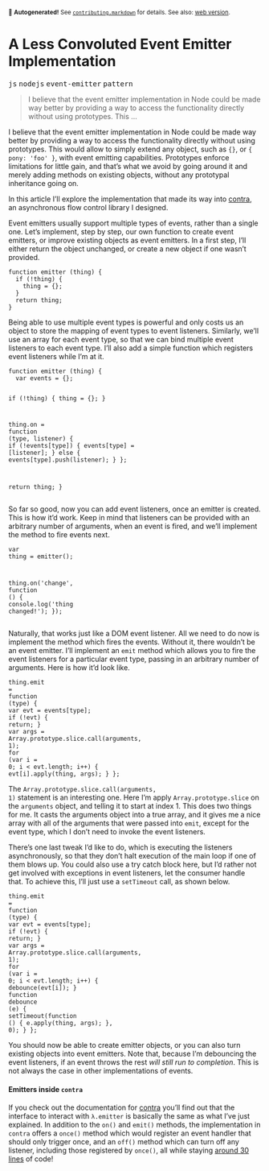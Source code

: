 <sub>&#x1F6A8; <strong>Autogenerated!</strong> See <a href="https://github.com/ponyfoo/articles/tree/noindex/contributing.markdown"><code>contributing.markdown</code></a> for details. See also: <a href="https://ponyfoo.com/articles/a-less-convoluted-event-emitter-implementation">web version</a>.</sub>

<a href="https://ponyfoo.com/articles/a-less-convoluted-event-emitter-implementation"><div></div></a>

<h1>A Less Convoluted Event Emitter Implementation</h1>

<p><kbd>js</kbd> <kbd>nodejs</kbd> <kbd>event-emitter</kbd> <kbd>pattern</kbd></p>

<blockquote><p>I believe that the event emitter implementation in Node could be made way better by providing a way to access the functionality directly without using prototypes. This &#x2026;</p></blockquote>

<div><p>I believe that the event emitter implementation in Node could be made way better by providing a way to access the functionality directly without using prototypes. This would allow to simply extend any object, such as <code class="md-code md-code-inline">{}</code>, or <code class="md-code md-code-inline">{ pony: &apos;foo&apos; }</code>, with event emitting capabilities. Prototypes enforce limitations for little gain, and that&#x2019;s what we avoid by going around it and merely adding methods on existing objects, without any prototypal inheritance going on.</p></div>

<div></div>

<div><p>In this article I&#x2019;ll explore the implementation that made its way into <a href="https://github.com/bevacqua/contra" target="_blank">contra</a>, an asynchronous flow control library I designed.</p></div>

<div><p>Event emitters usually support multiple types of events, rather than a single one. Let&#x2019;s implement, step by step, our own function to create event emitters, or improve existing objects as event emitters. In a first step, I&#x2019;ll either return the object unchanged, or create a new object if one wasn&#x2019;t provided.</p> <pre class="md-code-block"><code class="md-code md-lang-javascript"><span class="md-code-function"><span class="md-code-keyword">function</span> <span class="md-code-title">emitter</span> <span class="md-code-params">(thing)</span> </span>{
  <span class="md-code-keyword">if</span> (!thing) {
    thing = {};
  }
  <span class="md-code-keyword">return</span> thing;
}
</code></pre> <p>Being able to use multiple event types is powerful and only costs us an object to store the mapping of event types to event listeners. Similarly, we&#x2019;ll use an array for each event type, so that we can bind multiple event listeners to each event type. I&#x2019;ll also add a simple function which registers event listeners while I&#x2019;m at it.</p> <pre class="md-code-block"><code class="md-code md-lang-javascript"><span class="md-code-function"><span class="md-code-keyword">function</span> <span class="md-code-title">emitter</span> <span class="md-code-params">(thing)</span> </span>{
  <span class="md-code-keyword">var</span> events = {};

  <span class="md-code-keyword">if</span> (!thing) {
    thing = {};
  }

  thing.on = <span class="md-code-function"><span class="md-code-keyword">function</span> <span class="md-code-params">(type, listener)</span> </span>{
    <span class="md-code-keyword">if</span> (!events[type]) {
      events[type] = [listener];
    } <span class="md-code-keyword">else</span> {
      events[type].push(listener);
    }
  };

  <span class="md-code-keyword">return</span> thing;
}
</code></pre> <p>So far so good, now you can add event listeners, once an emitter is created. This is how it&#x2019;d work. Keep in mind that listeners can be provided with an arbitrary number of arguments, when an event is fired, and we&#x2019;ll implement the method to fire events next.</p> <pre class="md-code-block"><code class="md-code md-lang-javascript"><span class="md-code-keyword">var</span> thing = emitter();

thing.on(<span class="md-code-string">&apos;change&apos;</span>, <span class="md-code-function"><span class="md-code-keyword">function</span> <span class="md-code-params">()</span> </span>{
  <span class="md-code-built_in">console</span>.log(<span class="md-code-string">&apos;thing changed!&apos;</span>);
});
</code></pre> <p>Naturally, that works just like a DOM event listener. All we need to do now is implement the method which fires the events. Without it, there wouldn&#x2019;t be an event emitter. I&#x2019;ll implement an <code class="md-code md-code-inline">emit</code> method which allows you to fire the event listeners for a particular event type, passing in an arbitrary number of arguments. Here is how it&#x2019;d look like.</p> <pre class="md-code-block"><code class="md-code md-lang-javascript">thing.emit = <span class="md-code-function"><span class="md-code-keyword">function</span> <span class="md-code-params">(type)</span> </span>{
  <span class="md-code-keyword">var</span> evt = events[type];
  <span class="md-code-keyword">if</span> (!evt) {
    <span class="md-code-keyword">return</span>;
  }
  <span class="md-code-keyword">var</span> args = <span class="md-code-built_in">Array</span>.prototype.slice.call(<span class="md-code-built_in">arguments</span>, <span class="md-code-number">1</span>);
  <span class="md-code-keyword">for</span> (<span class="md-code-keyword">var</span> i = <span class="md-code-number">0</span>; i &lt; evt.length; i++) {
    evt[i].apply(thing, args);
  }
};
</code></pre> <p>The <code class="md-code md-code-inline">Array.prototype.slice.call(arguments, 1)</code> statement is an interesting one. Here I&#x2019;m apply <code class="md-code md-code-inline">Array.prototype.slice</code> on the <code class="md-code md-code-inline">arguments</code> object, and telling it to start at index 1. This does two things for me. It casts the arguments object into a true array, and it gives me a nice array with all of the arguments that were passed into <code class="md-code md-code-inline">emit</code>, except for the event type, which I don&#x2019;t need to invoke the event listeners.</p> <p>There&#x2019;s one last tweak I&#x2019;d like to do, which is executing the listeners asynchronously, so that they don&#x2019;t halt execution of the main loop if one of them blows up. You could also use a try catch block here, but I&#x2019;d rather not get involved with exceptions in event listeners, let the consumer handle that. To achieve this, I&#x2019;ll just use a <code class="md-code md-code-inline">setTimeout</code> call, as shown below.</p> <pre class="md-code-block"><code class="md-code md-lang-javascript">thing.emit = <span class="md-code-function"><span class="md-code-keyword">function</span> <span class="md-code-params">(type)</span> </span>{
  <span class="md-code-keyword">var</span> evt = events[type];
  <span class="md-code-keyword">if</span> (!evt) {
    <span class="md-code-keyword">return</span>;
  }
  <span class="md-code-keyword">var</span> args = <span class="md-code-built_in">Array</span>.prototype.slice.call(<span class="md-code-built_in">arguments</span>, <span class="md-code-number">1</span>);
  <span class="md-code-keyword">for</span> (<span class="md-code-keyword">var</span> i = <span class="md-code-number">0</span>; i &lt; evt.length; i++) {
    debounce(evt[i]);
  }
  <span class="md-code-function"><span class="md-code-keyword">function</span> <span class="md-code-title">debounce</span> <span class="md-code-params">(e)</span> </span>{
    setTimeout(<span class="md-code-function"><span class="md-code-keyword">function</span> <span class="md-code-params">()</span> </span>{
      e.apply(thing, args);
    }, <span class="md-code-number">0</span>);
  }
};
</code></pre> <p>You should now be able to create emitter objects, or you can also turn existing objects into event emitters. Note that, because I&#x2019;m debouncing the event listeners, if an event throws the rest <em>will still run to completion</em>. This is not always the case in other implementations of events.</p> <h4 id="emitters-inside-contra">Emitters inside <code class="md-code md-code-inline">contra</code></h4> <p>If you check out the documentation for <a href="https://github.com/bevacqua/contra" target="_blank" aria-label="Contra: Asynchronous flow control with a functional taste to it">contra</a> you&#x2019;ll find out that the interface to interact with <code class="md-code md-code-inline">&#x3BB;.emitter</code> is basically the same as what I&#x2019;ve just explained. In addition to the <code class="md-code md-code-inline">on()</code> and <code class="md-code md-code-inline">emit()</code> methods, the implementation in <code class="md-code md-code-inline">contra</code> offers a <code class="md-code md-code-inline">once()</code> method which would register an event handler that should only trigger once, and an <code class="md-code md-code-inline">off()</code> method which can turn off any listener, including those registered by <code class="md-code md-code-inline">once()</code>, all while staying <a href="https://github.com/bevacqua/contra/blob/master/src/contra.js#L140-L171" target="_blank" aria-label="Contra&apos;s implementation of Event Emitters">around 30 lines</a> of code!</p></div>
